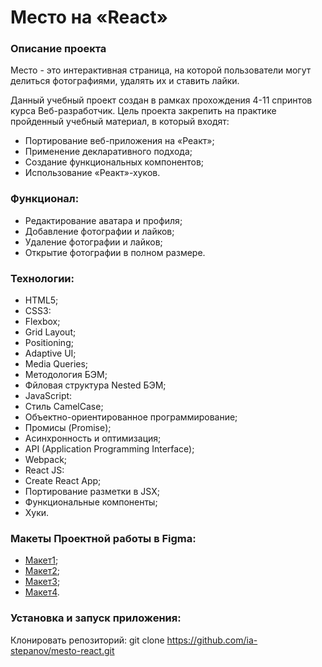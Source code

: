 # Место на «React»

### Описание проекта
Место - это интерактивная страница, на которой пользователи могут делиться фотографиями, удалять их и ставить лайки.

Данный учебный проект создан в рамках прохождения 4-11 спринтов курса Веб-разработчик. Цель проекта закрепить на практике пройденный учебный материал, в который входят:

* Портирование веб-приложения на «Реакт»;
* Применение декларативного подхода;
* Создание функциональных компонентов;
* Использование «Реакт»-хуков.

### Функционал:
* Редактирование аватара и профиля;
* Добавление фотографии и лайков;
* Удаление фотографии и лайков;
* Открытие фотографии в полном размере.

### Технологии:
* HTML5;
* CSS3:
* Flexbox;
* Grid Layout;
* Positioning;
* Adaptive UI;
* Media Queries;
* Методология БЭМ;
* Фйловая структура Nested БЭМ;
* JavaScript:
* Стиль CamelCase;
* Объектно-ориентированное программирование;
* Промисы (Promise);
* Асинхронность и оптимизация;
* API (Application Programming Interface);
* Webpack;
* React JS:
* Create React App;
* Портирование разметки в JSX;
* Функциональные компоненты;
* Хуки.

### Макеты Проектной работы в Figma:
* [Макет1](https://www.figma.com/file/2cn9N9jSkmxD84oJik7xL7/JavaScript.-Sprint-4?node-id=0%3A1);
* [Макет2](https://www.figma.com/file/bjyvbKKJN2naO0ucURl2Z0/JavaScript.-Sprint-5?node-id=0%3A1);
* [Макет3](https://www.figma.com/file/kRVLKwYG3d1HGLvh7JFWRT/JavaScript.-Sprint-6?node-id=0%3A1);
* [Макет4](https://www.figma.com/file/PSdQFRHoxXJFs2FH8IXViF/JavaScript.-Sprint-9?node-id=0%3A1).

### Установка и запуск приложения:

Клонировать репозиторий:
git clone https://github.com/ia-stepanov/mesto-react.git
